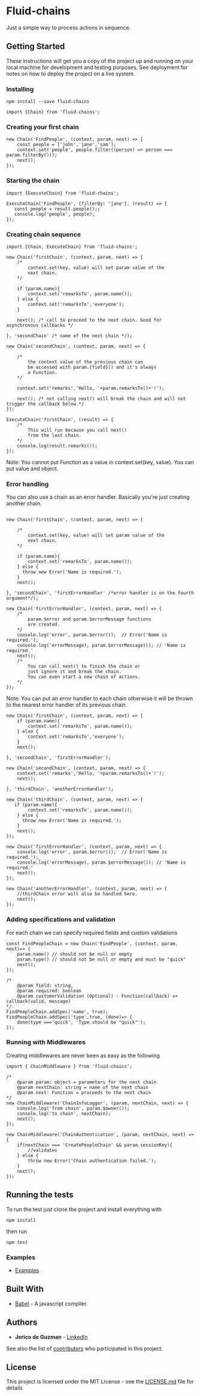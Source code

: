 # Fluid-chains

Just a simple way to process actions in sequence.

## Getting Started

These instructions will get you a copy of the project up and running on your local machine for development and testing purposes. See deployment for notes on how to deploy the project on a live system.

### Installing

```
npm install --save fluid-chains
```

```
import {Chain} from 'fluid-chains';
```

### Creating your first chain

```
new Chain('FindPeople', (context, param, next) => {
    const people = ['john','jane','sam'];
    context.set('people', people.filter((person) => person === param.filterBy()));
    next();
});
```

### Starting the chain

```
import {ExecuteChain} from 'fluid-chains';

ExecuteChain('FindPeople', {filterBy: 'jane'}, (result) => {
   const people = result.people();;
   console.log('people', people);
});
```

### Creating chain sequence

```
import {Chain, ExecuteChain} from 'fluid-chains';

new Chain('firstChain', (context, param, next) => {
    /* 
        context.set(key, value) will set param value of the 
        next chain. 
    */ 

    if (param.name){
        context.set('remarksTo', param.name());
    } else {
        context.set('remarksTo','everyone');
    }

    next(); /* call to proceed to the next chain. Good for asynchronous callbacks */

}, 'secondChain' /* name of the next chain */); 

new Chain('secondChain', (context, param, next) => { 

    /* 
        the context value of the previous chain can
        be accessed with param.{field}() and it's always
        a Function.
    */

    context.set('remarks','Hello, '+param.remarksTo()+'!');

    next(); /* not calling next() will break the chain and will not trigger the callback below.*/
});

ExecuteChain('firstChain', (result) => {
    /* 
        This will run because you call next()
        from the last chain.
    */
    console.log(result.remarks());
});
```
Note: You cannot put Function as a value in context.set(key, value). You can put value and object.

### Error handling

You can also use a chain as an error handler. Basically you're just creating another chain.
```

new Chain('firstChain', (context, param, next) => {

    /* 
        context.set(key, value) will set param value of the 
        next chain. 
    */ 

    if (param.name){
        context.set('remarksTo', param.name());
    } else {
      throw new Error('Name is required.');
    }
    next();

}, 'secondChain', 'firstErrorHandler' /*error handler is on the fourth argument*/); 

new Chain('firstErrorHandler', (context, param, next) => { 
    /*
        param.$error and param.$errorMessage functions
        are created.
    */
    console.log('error', param.$error());  // Error('Name is required.');
    console.log('errorMessage), param.$errorMessage()); // 'Name is required.'
    next(); 
    /* 
        You can call next() to finish the chain or 
        just ignore it and break the chain. 
        You can even start a new chain of actions. 
    */
});
```
Note: You can put an error handler to each chain otherwise it will be thrown to the nearest error handler of its previous chain.

```
new Chain('firstChain', (context, param, next) => {
    if (param.name){
        context.set('remarksTo', param.name());
    } else {
        context.set('remarksTo','everyone');
    }
    next();

}, 'secondChain', 'firstErrorHandler'); 

new Chain('secondChain', (context, param, next) => {
    context.set('remarks','Hello, '+param.remarksTo()+'!');
    next();

}, 'thirdChain', 'anotherErrorHandler'); 

new Chain('thirdChain', (context, param, next) => {
   if (param.name){
        context.set('remarksTo', param.name());
    } else {
      throw new Error('Name is required.');
    }
    next();
}); 

new Chain('firstErrorHandler', (context, param, next) => { 
    console.log('error', param.$error());  // Error('Name is required.');
    console.log('errorMessage), param.$errorMessage()); // 'Name is required.'
    next();
});

new Chain('anotherErrorHandler', (context, param, next) => { 
    //thirdChain error will also be handled here.
    next();
});
```
### Adding specifications and validation

For each chain we can specify required fields and custom validations

```
const FindPeopleChain = new Chain('FindPeople', (context, param, next)=> { 
    param.name() // should not be null or empty
    param.type() // should not be null or empty and must be "quick"
    next();
});

/*
    @param field: string,
    @param required: boolean
    @param customerValidation (Optional) : Function(callback) => callback(valid, message) 
*/
FindPeopleChain.addSpec('name', true);
FindPeopleChain.addSpec('type',true, (done)=> {
    done(type ==='quick', 'Type should be "quick"');
});

```

### Running with Middlewares

Creating middlewares are never been as easy as the following
```
import { ChainMiddleware } from 'fluid-chains';

/*
    @param param: object = parameters for the next chain
    @param nextChain: string = name of the next chain
    @param next: Function = proceeds to the next chain
*/
new ChainMiddleware('ChainInfoLogger', (param, nextChain, next) => { 
    console.log('from chain', param.$owner());
    console.log('to chain', nextChain);
    next();
});

new ChainMiddleware('ChainAuthentication', (param, nextChain, next) => { 
    if(nextChain === 'CreatePeopleChain' && param.sessionKey){
        //validates 
    } else {
        throw new Error('Chain authentication failed.');
    }
    next();
});

```

## Running the tests

To run the test just clone the project and install everything with 
```
npm install
```
then run 
```
npm test
```
### Examples

* [Examples](https://github.com/rickzx98/fluid-chains/tree/master/examples) 

## Built With

* [Babel](https://babeljs.io/) - A javascript compiler.

## Authors

* **Jerico de Guzman** - [LinkedIn](https://www.linkedin.com/in/jerico-de-guzman-35126657)

See also the list of [contributors](https://github.com/rickzx98/fluid-chains/contributors) who participated in this project.

## License

This project is licensed under the MIT License - see the [LICENSE.md](LICENSE.md) file for details
